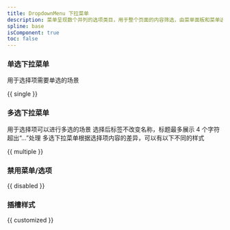 ```yaml
---
title: DropdownMenu 下拉菜单
description: 菜单呈现数个并列的选项类目，用于整个页面的内容筛选，由菜单面板和菜单选项组成。
spline: base
isComponent: true
toc: false
---
```


### 单选下拉菜单

用于选择项需要单选的场景

{{ single }}

### 多选下拉菜单

用于选择项可以进行多选的场景
选择后标签不改变名称，标题最多展示 4 个字符超出“…”处理
多选下拉菜单根据选择项内容的差异，可以有以下不同的样式

{{ multiple }}

### 禁用菜单/选项

{{ disabled }}

### 插槽样式

{{ customized }}
